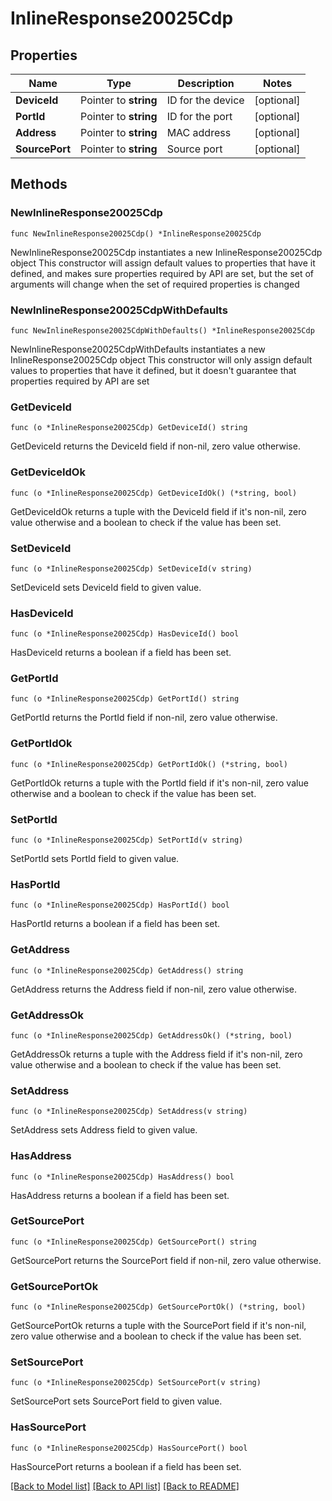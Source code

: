 # InlineResponse20025Cdp

## Properties

Name | Type | Description | Notes
------------ | ------------- | ------------- | -------------
**DeviceId** | Pointer to **string** | ID for the device | [optional] 
**PortId** | Pointer to **string** | ID for the port | [optional] 
**Address** | Pointer to **string** | MAC address | [optional] 
**SourcePort** | Pointer to **string** | Source port | [optional] 

## Methods

### NewInlineResponse20025Cdp

`func NewInlineResponse20025Cdp() *InlineResponse20025Cdp`

NewInlineResponse20025Cdp instantiates a new InlineResponse20025Cdp object
This constructor will assign default values to properties that have it defined,
and makes sure properties required by API are set, but the set of arguments
will change when the set of required properties is changed

### NewInlineResponse20025CdpWithDefaults

`func NewInlineResponse20025CdpWithDefaults() *InlineResponse20025Cdp`

NewInlineResponse20025CdpWithDefaults instantiates a new InlineResponse20025Cdp object
This constructor will only assign default values to properties that have it defined,
but it doesn't guarantee that properties required by API are set

### GetDeviceId

`func (o *InlineResponse20025Cdp) GetDeviceId() string`

GetDeviceId returns the DeviceId field if non-nil, zero value otherwise.

### GetDeviceIdOk

`func (o *InlineResponse20025Cdp) GetDeviceIdOk() (*string, bool)`

GetDeviceIdOk returns a tuple with the DeviceId field if it's non-nil, zero value otherwise
and a boolean to check if the value has been set.

### SetDeviceId

`func (o *InlineResponse20025Cdp) SetDeviceId(v string)`

SetDeviceId sets DeviceId field to given value.

### HasDeviceId

`func (o *InlineResponse20025Cdp) HasDeviceId() bool`

HasDeviceId returns a boolean if a field has been set.

### GetPortId

`func (o *InlineResponse20025Cdp) GetPortId() string`

GetPortId returns the PortId field if non-nil, zero value otherwise.

### GetPortIdOk

`func (o *InlineResponse20025Cdp) GetPortIdOk() (*string, bool)`

GetPortIdOk returns a tuple with the PortId field if it's non-nil, zero value otherwise
and a boolean to check if the value has been set.

### SetPortId

`func (o *InlineResponse20025Cdp) SetPortId(v string)`

SetPortId sets PortId field to given value.

### HasPortId

`func (o *InlineResponse20025Cdp) HasPortId() bool`

HasPortId returns a boolean if a field has been set.

### GetAddress

`func (o *InlineResponse20025Cdp) GetAddress() string`

GetAddress returns the Address field if non-nil, zero value otherwise.

### GetAddressOk

`func (o *InlineResponse20025Cdp) GetAddressOk() (*string, bool)`

GetAddressOk returns a tuple with the Address field if it's non-nil, zero value otherwise
and a boolean to check if the value has been set.

### SetAddress

`func (o *InlineResponse20025Cdp) SetAddress(v string)`

SetAddress sets Address field to given value.

### HasAddress

`func (o *InlineResponse20025Cdp) HasAddress() bool`

HasAddress returns a boolean if a field has been set.

### GetSourcePort

`func (o *InlineResponse20025Cdp) GetSourcePort() string`

GetSourcePort returns the SourcePort field if non-nil, zero value otherwise.

### GetSourcePortOk

`func (o *InlineResponse20025Cdp) GetSourcePortOk() (*string, bool)`

GetSourcePortOk returns a tuple with the SourcePort field if it's non-nil, zero value otherwise
and a boolean to check if the value has been set.

### SetSourcePort

`func (o *InlineResponse20025Cdp) SetSourcePort(v string)`

SetSourcePort sets SourcePort field to given value.

### HasSourcePort

`func (o *InlineResponse20025Cdp) HasSourcePort() bool`

HasSourcePort returns a boolean if a field has been set.


[[Back to Model list]](../README.md#documentation-for-models) [[Back to API list]](../README.md#documentation-for-api-endpoints) [[Back to README]](../README.md)


